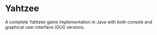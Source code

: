 # Yahtzee
A complete Yahtzee game implementation in Java with both console and graphical user interface (GUI) versions. 
